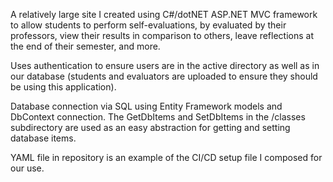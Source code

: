 A relatively large site I created using C#/dotNET ASP.NET MVC framework to allow students to perform self-evaluations, by evaluated by their professors, view their results in comparison to others, leave reflections at the end of their semester, and more.

Uses authentication to ensure users are in the active directory as well as in our database (students and evaluators are uploaded to ensure they should be using this application).

Database connection via SQL using Entity Framework models and DbContext connection. The GetDbItems and SetDbItems in the /classes subdirectory are used as an easy abstraction for getting and setting database items.


YAML file in repository is an example of the CI/CD setup file I composed for our use.

